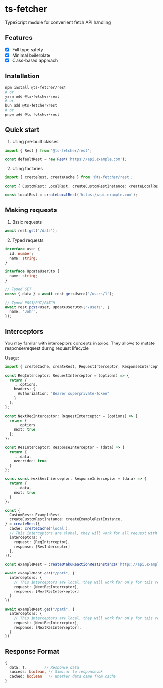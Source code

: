# ts-fetcher

TypeScript module for convenient fetch API handling <br>

## Features

- [x] Full type safety
- [x] Minimal boilerplate
- [x] Class-based approach

## Installation

```bash
npm install @ts-fetcher/rest
# or
yarn add @ts-fetcher/rest
# or
bun add @ts-fetcher/rest
# or
pnpm add @ts-fetcher/rest
```

## Quick start

1. Using pre-built classes <br>

```ts
import { Rest } from '@ts-fetcher/rest';

const defaultRest = new Rest('https://api.example.com');
```

2. Using factories

```ts
import { createRest, createCache } from '@ts-fetcher/rest';

const { CustomRest: LocalRest, createCustomRestInstance: createLocalRest } = createRest();

const localRest = createLocalRest('https://api.example.com');
```

## Making requests

1. Basic requests <br>

```ts
await rest.get('/data');
```

2. Typed requests <br>

```ts
interface User {
  id: number;
  name: string;
}

interface UpdateUserDto {
  name: string;
}

// Typed GET
const { data } = await rest.get<User>('/users/1');

// Typed POST/PUT/PATCH
await rest.post<User, UpdateUserDto>('/users', {
  name: 'John',
});
```

## Interceptors

You may familar with interceptors concepts in axios. They allows to mutate response/request during request lifecycle <br>

Usage:

```ts
import { createCache, createRest, RequestInterceptor, ResponseInterceptor } from '@ts-fetcher/rest';

const ReqInterceptor: RequestInterceptor = (options) => {
  return {
    ...options,
    headers: {
      Authorization: "Bearer superprivate-token"
    }
  };
};

const NextReqInterceptor: RequestInterceptor = (options) => {
  return {
    ...options
    next: true
  };
};

const ResInterceptor: ResponseInterceptor = (data) => {
  return {
    ...data,
    overrided: true
  }
};

const const NextResInterceptor: ResponseInterceptor = (data) => {
  return {
    ...data,
    next: true
  }
};

const {
  CustomRest: ExampleRest,
  createCustomRestInstance: createExampleRestInstance,
} = createRest({
  cache: createCache('local'),
  // This interceptors are global, they will work for all request with this rest
  interceptors: {
    request: [ReqInterceptor],
    response: [ResInterceptor]
  },
});

const exampleRest = createOtakuReactionRestInstance('https://api.example.com');

await exampleRest.get("/path", {
  interceptors: {
    // This interceptors are local, they will work for only for this request
    request: [NextReqInterceptor],
    response: [NextResInterceptor]
  }
})

await exampleRest.get("/path", {
  interceptors: {
    // This interceptors are local, they will work for only for this request
    request: [NextReqInterceptor],
    response: [NextResInterceptor],
  }
})
```

## Response Format

```ts
{
  data: T,        // Response data
  success: boolean, // Similar to response.ok
  cached: boolean   // Whether data came from cache
}
```
